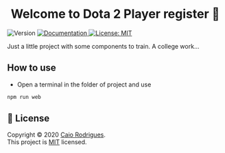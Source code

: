 <h1 align="center">Welcome to Dota 2 Player register 👋</h1>
<p>
<img alt="Version" src="https://img.shields.io/badge/version-v1-blue.svg?cacheSeconds=2592000" />
  <a href=".docs/" target="_blank">
    <img alt="Documentation" src="https://img.shields.io/badge/documentation-no-brightgreen.svg" />
  </a>
  <a href="LICENSE" target="_blank">
    <img alt="License: MIT" src="https://img.shields.io/badge/License-MIT-yellow.svg" />
  </a>

Just a little project with some components to train. A college work...
## How to use
- Open a terminal in the folder of project and use
```sh
npm run web
```
## 📝 License

Copyright © 2020 [Caio Rodrigues](https://github.com/m4sterin).<br />
This project is [MIT](LICENSE) licensed.
